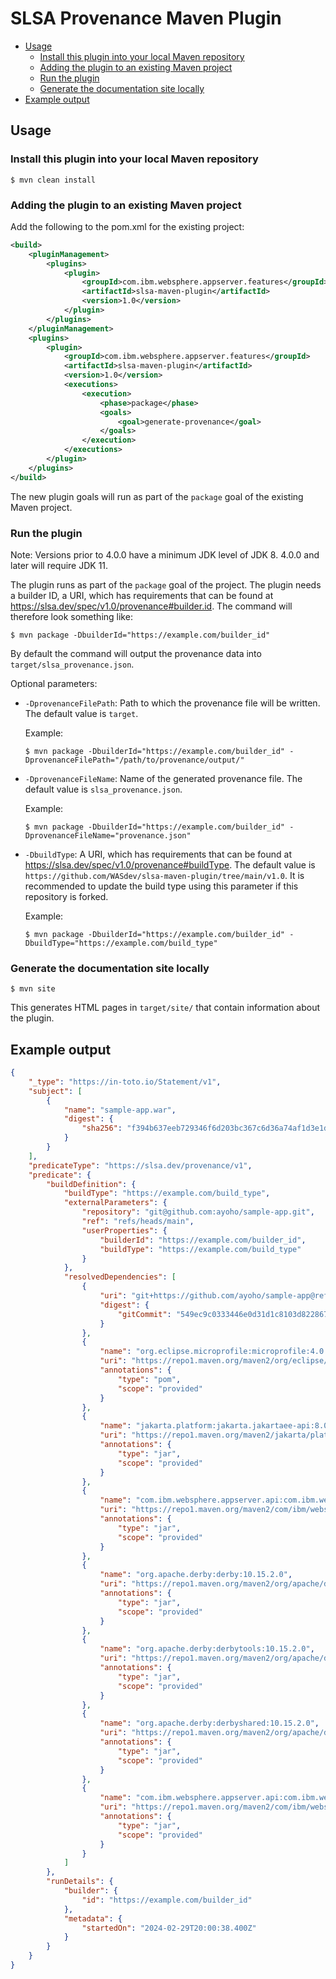 # SLSA Provenance Maven Plugin

- [Usage](#usage)
  - [Install this plugin into your local Maven repository](#install-this-plugin-into-your-local-maven-repository)
  - [Adding the plugin to an existing Maven project](#adding-the-plugin-to-an-existing-maven-project)
  - [Run the plugin](#run-the-plugin)
  - [Generate the documentation site locally](#generate-the-documentation-site-locally)
- [Example output](#example-output)

## Usage

### Install this plugin into your local Maven repository

```
$ mvn clean install
```

### Adding the plugin to an existing Maven project

Add the following to the pom.xml for the existing project:

```XML
<build>
    <pluginManagement>
        <plugins>
            <plugin>
                <groupId>com.ibm.websphere.appserver.features</groupId>
                <artifactId>slsa-maven-plugin</artifactId>
                <version>1.0</version>
            </plugin>
        </plugins>
    </pluginManagement>
    <plugins>
        <plugin>
            <groupId>com.ibm.websphere.appserver.features</groupId>
            <artifactId>slsa-maven-plugin</artifactId>
            <version>1.0</version>
            <executions>
                <execution>
                    <phase>package</phase>
                    <goals>
                        <goal>generate-provenance</goal>
                    </goals>
                </execution>
            </executions>
        </plugin>
    </plugins>
</build>
```

The new plugin goals will run as part of the `package` goal of the existing Maven project.

### Run the plugin

Note: Versions prior to 4.0.0 have a minimum JDK level of JDK 8. 4.0.0 and later will require JDK 11.

The plugin runs as part of the `package` goal of the project. The plugin needs a builder ID, a URI, which has requirements that can be found at https://slsa.dev/spec/v1.0/provenance#builder.id. The command will therefore look something like:

```
$ mvn package -DbuilderId="https://example.com/builder_id"
```

By default the command will output the provenance data into `target/slsa_provenance.json`.

Optional parameters:
- `-DprovenanceFilePath`: Path to which the provenance file will be written. The default value is `target`.

    Example:

    `$ mvn package -DbuilderId="https://example.com/builder_id" -DprovenanceFilePath="/path/to/provenance/output/"`

- `-DprovenanceFileName`: Name of the generated provenance file. The default value is `slsa_provenance.json`.

    Example:

    `$ mvn package -DbuilderId="https://example.com/builder_id" -DprovenanceFileName="provenance.json"`

- `-DbuildType`: A URI, which has requirements that can be found at https://slsa.dev/spec/v1.0/provenance#buildType. The default value is `https://github.com/WASdev/slsa-maven-plugin/tree/main/v1.0`. It is recommended to update the build type using this parameter if this repository is forked.

    Example:

    `$ mvn package -DbuilderId="https://example.com/builder_id" -DbuildType="https://example.com/build_type"`

### Generate the documentation site locally

```
$ mvn site
```

This generates HTML pages in `target/site/` that contain information about the plugin.

## Example output

```JSON
{
    "_type": "https://in-toto.io/Statement/v1",
    "subject": [
        {
            "name": "sample-app.war",
            "digest": {
                "sha256": "f394b637eeb729346f6d203bc367c6d36a74af1d3e1d84ebdc758224e7548616"
            }
        }
    ],
    "predicateType": "https://slsa.dev/provenance/v1",
    "predicate": {
        "buildDefinition": {
            "buildType": "https://example.com/build_type",
            "externalParameters": {
                "repository": "git@github.com:ayoho/sample-app.git",
                "ref": "refs/heads/main",
                "userProperties": {
                    "builderId": "https://example.com/builder_id",
                    "buildType": "https://example.com/build_type"
                }
            },
            "resolvedDependencies": [
                {
                    "uri": "git+https://github.com/ayoho/sample-app@refs/heads/main",
                    "digest": {
                        "gitCommit": "549ec9c0333446e0d31d1c8103d822867c65ce01"
                    }
                },
                {
                    "name": "org.eclipse.microprofile:microprofile:4.0.1",
                    "uri": "https://repo1.maven.org/maven2/org/eclipse/microprofile/microprofile/4.0.1",
                    "annotations": {
                        "type": "pom",
                        "scope": "provided"
                    }
                },
                {
                    "name": "jakarta.platform:jakarta.jakartaee-api:8.0.0",
                    "uri": "https://repo1.maven.org/maven2/jakarta/platform/jakarta.jakartaee-api/8.0.0",
                    "annotations": {
                        "type": "jar",
                        "scope": "provided"
                    }
                },
                {
                    "name": "com.ibm.websphere.appserver.api:com.ibm.websphere.appserver.api.basics:1.4.60",
                    "uri": "https://repo1.maven.org/maven2/com/ibm/websphere/appserver/api/com.ibm.websphere.appserver.api.basics/1.4.60",
                    "annotations": {
                        "type": "jar",
                        "scope": "provided"
                    }
                },
                {
                    "name": "org.apache.derby:derby:10.15.2.0",
                    "uri": "https://repo1.maven.org/maven2/org/apache/derby/derby/10.15.2.0",
                    "annotations": {
                        "type": "jar",
                        "scope": "provided"
                    }
                },
                {
                    "name": "org.apache.derby:derbytools:10.15.2.0",
                    "uri": "https://repo1.maven.org/maven2/org/apache/derby/derbytools/10.15.2.0",
                    "annotations": {
                        "type": "jar",
                        "scope": "provided"
                    }
                },
                {
                    "name": "org.apache.derby:derbyshared:10.15.2.0",
                    "uri": "https://repo1.maven.org/maven2/org/apache/derby/derbyshared/10.15.2.0",
                    "annotations": {
                        "type": "jar",
                        "scope": "provided"
                    }
                },
                {
                    "name": "com.ibm.websphere.appserver.api:com.ibm.websphere.appserver.api.jwt:1.1.62",
                    "uri": "https://repo1.maven.org/maven2/com/ibm/websphere/appserver/api/com.ibm.websphere.appserver.api.jwt/1.1.62",
                    "annotations": {
                        "type": "jar",
                        "scope": "provided"
                    }
                }
            ]
        },
        "runDetails": {
            "builder": {
                "id": "https://example.com/builder_id"
            },
            "metadata": {
                "startedOn": "2024-02-29T20:00:38.400Z"
            }
        }
    }
}
```
